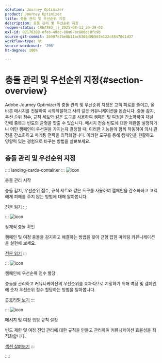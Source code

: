 ```yaml
---
solution: Journey Optimizer
product: Journey Optimizer
title: 충돌 관리 및 우선순위 지정
description: 충돌 관리 및 우선순위 지정
redpen-status: CREATED_||_2025-08-11_20-29-02
exl-id: 02176308-efeb-49dc-88a6-bc886dc8fc9b
source-git-commit: 2b907a3be8b11ac6308d0b563e122c88478d1d37
workflow-type: ht
source-wordcount: '206'
ht-degree: 100%

---
```


# 충돌 관리 및 우선순위 지정{#section-overview}

Adobe Journey Optimizer의 충돌 관리 및 우선순위 지정은 고객 피로를 줄이고, 올바른 메시지를 전달하여 시의적절하고 사려 깊은 커뮤니케이션을 돕습니다. 충돌 감지, 우선 순위 점수, 규칙 세트와 같은 도구를 사용하여 캠페인 및 여정을 간소화하여 채널 간에 중복과 빈도의 균형을 맞출 수 있습니다. 메시지 전송 빈도에 대한 제한을 설정하거나 어떤 캠페인이 우선권을 가지는지 결정할 때, 이러한 기능들이 함께 작동하여 의사 결정을 간소화하고 마케팅 전략을 최적화합니다. 이러한 도구를 통해 캠페인을 원활하고 영향력 있는 경험으로 바꾸는 방법을 살펴보세요.

## 충돌 관리 및 우선순위 지정

:::: landing-cards-container
:::
![icon](https://cdn.experienceleague.adobe.com/icons/circle-play.svg)

충돌 관리 시작

충돌 감지, 우선순위 점수, 규칙 세트와 같은 도구를 사용하여 캠페인을 간소화하고 고객에게 피해를 주지 않는 방법에 대해 알아봅니다.

[전문 읽기](../using/conflict-prioritization/gs-conflict-prioritization.md)
:::

:::
![icon](https://cdn.experienceleague.adobe.com/icons/list-check.svg)

잠재적 충돌 확인

캠페인 및 여정 충돌을 감지하고 해결하는 방법을 찾아 균형 잡힌 마케팅 커뮤니케이션을 실현해 보세요.

[전문 읽기](../using/conflict-prioritization/conflicts.md)
:::

:::
![icon](https://cdn.experienceleague.adobe.com/icons/bullseye.svg)

캠페인에 우선순위 점수 할당

충돌을 관리하고 커뮤니케이션의 우선순위를 효과적으로 지정하기 위해 여정 및 캠페인에 숫자 우선순위 점수 할당하는 방법을 알아봅니다.

[튜토리얼 보기](../using/conflict-prioritization/priority-scores.md)
:::

:::
![icon](https://cdn.experienceleague.adobe.com/icons/gear.svg)

메시지 및 여정 캡핑 규칙 설정

빈도 제한 및 여정 진입 관리에 대한 규칙을 만들고 관리하여 커뮤니케이션 효율성을 최적화합니다.

[섹션 살펴보기](capping-rules-landing-page.md)
:::

::::
